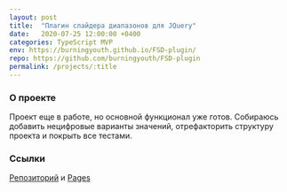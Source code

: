 ```yaml
---
layout: post
title:  "Плагин слайдера диапазонов для JQuery"
date:   2020-07-25 12:00:00 +0400
categories: TypeScript MVP
env: https://burningyouth.github.io/FSD-plugin/
repo: https://github.com/burningyouth/FSD-plugin
permalink: /projects/:title
---
```


### О проекте
Проект еще в работе, но основной функционал уже готов. Собираюсь добавить нецифровые варианты значений, отрефакторить структуру проекта и покрыть все тестами.

### Ссылки
[Репозиторий]({{page.repo}}) и [Pages]({{page.env}})